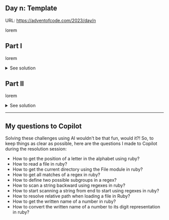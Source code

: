 ## Day n: Template

URL: https://adventofcode.com/2023/day/n

lorem

## Part I

lorem

<details>
<summary>See solution</summary>

lorem lorem

```ruby
def self.solve(input:)
  1
end
```

</details>

## Part II

lorem

<details>
<summary>See solution</summary>

lorem lorem

```ruby
def self.solve(input:)
  1
end
```

</details>

---

## My questions to Copilot

Solving these challenges using AI wouldn't be that fun, would it?! So, to keep things as clear as possible, here are the questions I made to Copilot during the resolution session:

- How to get the position of a letter in the alphabet using ruby?
- How to read a file in ruby?
- How to get the current directory using the File module in ruby?
- How to get all matches of a regex in ruby?
- How to define two possible subgroups in a regex?
- How to scan a string backward using regexes in ruby?
- How to start scanning a string from end to start using regexes in ruby?
- How to resolve relative path when loading a file in Ruby?
- How to get the written name of a number in ruby?
- How to convert the written name of a number to its digit representation in ruby?
